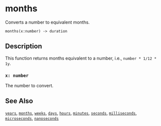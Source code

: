 # months

Converts a number to equivalent months.

```tql
months(x:number) -> duration
```

## Description

This function returns months equivalent to a number, i.e., `number * 1/12 * 1y`.

### `x: number`

The number to convert.

## See Also

[`years`](/reference/functions/years), [`months`](/reference/functions/months), [`weeks`](/reference/functions/weeks), [`days`](/reference/functions/days), [`hours`](/reference/functions/hours), [`minutes`](/reference/functions/minutes), [`seconds`](/reference/functions/seconds), [`milliseconds`](/reference/functions/milliseconds), [`microseconds`](/reference/functions/microseconds), [`nanoseconds`](/reference/functions/nanoseconds)